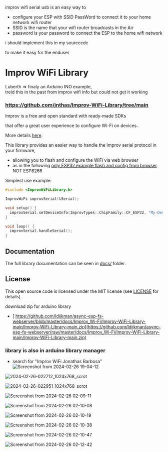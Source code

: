 improv wifi serial usb is an easy way to
- configure your ESP with SSID PassWord to connect it to your home network wifi router
- SSID is the name that your wifi router broadcasts in the Air
- password is your password to connect the ESP to the home wifi network

i should implement this in my sourcecde

to make it easy for the enduser

# Improv WiFi Library
Luberth => finaly an Arduino INO example,  
treid this in the past from improv wifi info but could not get it working 

### https://github.com/jnthas/Improv-WiFi-Library/tree/main

Improv is a free and open standard with ready-made SDKs 

that offer a great user experience to configure Wi-Fi on devices. 

More details [here](https://www.improv-wifi.com/).

This library provides an easier way to handle the Improv serial protocol in your firmware,
- allowing you to flash and configure the WiFi via web browser
- as in the following  [only ESP32 example flash and config from browser](https://jnthas.github.io/improv-wifi-demo/). NOT ESP8266

Simplest use example:

```cpp
#include <ImprovWiFiLibrary.h>

ImprovWiFi improvSerial(&Serial);

void setup() {
  improvSerial.setDeviceInfo(ImprovTypes::ChipFamily::CF_ESP32, "My-Device-9a4c2b", "2.1.5", "My Device");
}

void loop() { 
  improvSerial.handleSerial();
}
```

## Documentation

The full library documentation can be seen in [docs/](docs/readme.md) folder.


## License

This open source code is licensed under the MIT license (see [LICENSE](LICENSE)
for details).


download zip for arduino library
- [ https://github.com/ldijkman/async-esp-fs-webserver/blob/master/docs/Improv_Wi-Fi/Improv-WiFi-Library-main/Improv-WiFi-Library-main.zip](https://github.com/ldijkman/async-esp-fs-webserver/raw/master/docs/Improv_Wi-Fi/Improv-WiFi-Library-main/Improv-WiFi-Library-main.zip)

### library is also in arduino library manager 
- search for "Improv WiFi Jonathas Barbosa"
![Screenshot from 2024-02-26 19-04-12](https://github.com/ldijkman/async-esp-fs-webserver/assets/45427770/3dbacd77-955b-47c2-8ac3-e330d4ff0f48)


![2024-02-26-022712_1024x768_scrot](https://github.com/ldijkman/async-esp-fs-webserver/assets/45427770/7d49222c-73e5-43be-8897-1b8bd03a3287)

![2024-02-26-022951_1024x768_scrot](https://github.com/ldijkman/async-esp-fs-webserver/assets/45427770/309390e5-b293-4fc7-8f89-94b27f70cdad)


![Screenshot from 2024-02-26 02-09-11](https://github.com/ldijkman/async-esp-fs-webserver/assets/45427770/5f3921d0-9d66-462f-9608-af1fb569b03f)

![Screenshot from 2024-02-26 02-10-08](https://github.com/ldijkman/async-esp-fs-webserver/assets/45427770/d4941eb3-327e-4dd1-bc79-0207c836b64c)

![Screenshot from 2024-02-26 02-10-19](https://github.com/ldijkman/async-esp-fs-webserver/assets/45427770/2285ab00-676a-4205-90bb-0a31869ca3b8)

![Screenshot from 2024-02-26 02-10-38](https://github.com/ldijkman/async-esp-fs-webserver/assets/45427770/fba31497-f381-401b-8bbb-b713cb353a58)

![Screenshot from 2024-02-26 02-10-47](https://github.com/ldijkman/async-esp-fs-webserver/assets/45427770/a8dfdc3e-36b1-4ccf-8e64-c953dc25a81a)

![Screenshot from 2024-02-26 02-12-42](https://github.com/ldijkman/async-esp-fs-webserver/assets/45427770/33ca7401-c910-422a-bfa0-22de5d74fd9f)




